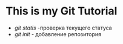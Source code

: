# This is my Git Tutorial
* *git statis* -проверка текущего статуса
* *git init* - добавление репозитория

